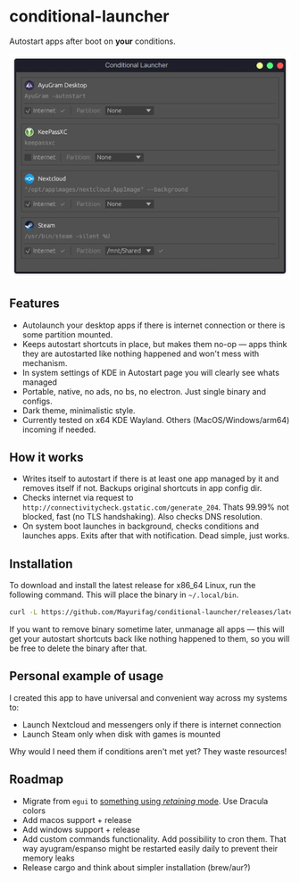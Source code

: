 # conditional-launcher

Autostart apps after boot on **your** conditions.

![Screenshot](Screenshot.webp)

## Features

- Autolaunch your desktop apps if there is internet connection or there is some
  partition mounted.
- Keeps autostart shortcuts in place, but makes them no-op — apps think they are
  autostarted like nothing happened and won't mess with mechanism.
- In system settings of KDE in Autostart page you will clearly see whats managed
- Portable, native, no ads, no bs, no electron. Just single binary and configs.
- Dark theme, minimalistic style.
- Currently tested on x64 KDE Wayland. Others (MacOS/Windows/arm64) incoming if
  needed.

## How it works

- Writes itself to autostart if there is at least one app managed by it and removes
  itself if not. Backups original shortcuts in app config dir.
- Checks internet via request to
  `http://connectivitycheck.gstatic.com/generate_204`. Thats 99.99% not blocked,
  fast (no TLS handshaking). Also checks DNS resolution.
- On system boot launches in background, checks conditions and launches apps.
  Exits after that with notification. Dead simple, just works.

## Installation

To download and install the latest release for x86_64 Linux, run the following
command. This will place the binary in `~/.local/bin`.

```bash
curl -L https://github.com/Mayurifag/conditional-launcher/releases/latest/download/conditional-launcher-linux-x86_64 -o ~/.local/bin/conditional-launcher && chmod +x ~/.local/bin/conditional-launcher && ~/.local/bin/conditional-launcher
```

If you want to remove binary sometime later, unmanage all apps — this will get
your autostart shortcuts back like nothing happened to them, so you will be
free to delete the binary after that.

## Personal example of usage

I created this app to have universal and convenient way across my systems to:

- Launch Nextcloud and messengers only if there is internet connection
- Launch Steam only when disk with games is mounted

Why would I need them if conditions aren't met yet? They waste resources!

## Roadmap

- Migrate from `egui` to [something using *retaining* mode](https://github.com/emilk/egui?tab=readme-ov-file#why-immediate-mode). Use Dracula colors
- Add macos support + release
- Add windows support + release
- Add custom commands functionality. Add possibility to cron them. That way
  ayugram/espanso might be restarted easily daily to prevent their memory leaks
- Release cargo and think about simpler installation (brew/aur?)
